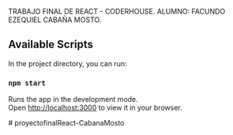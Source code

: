 TRABAJO FINAL DE REACT - CODERHOUSE.
ALUMNO: FACUNDO EZEQUIEL CABAÑA MOSTO.


## Available Scripts

In the project directory, you can run:

### `npm start`

Runs the app in the development mode.\
Open [http://localhost:3000](http://localhost:3000) to view it in your browser.


#   p r o y e c t o f i n a l R e a c t - C a b a n a M o s t o 
 
 
